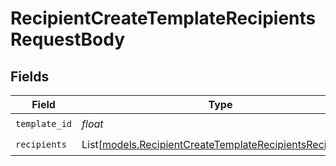 # RecipientCreateTemplateRecipientsRequestBody


## Fields

| Field                                                                                                                | Type                                                                                                                 | Required                                                                                                             | Description                                                                                                          |
| -------------------------------------------------------------------------------------------------------------------- | -------------------------------------------------------------------------------------------------------------------- | -------------------------------------------------------------------------------------------------------------------- | -------------------------------------------------------------------------------------------------------------------- |
| `template_id`                                                                                                        | *float*                                                                                                              | :heavy_check_mark:                                                                                                   | N/A                                                                                                                  |
| `recipients`                                                                                                         | List[[models.RecipientCreateTemplateRecipientsRecipients](../models/recipientcreatetemplaterecipientsrecipients.md)] | :heavy_check_mark:                                                                                                   | N/A                                                                                                                  |